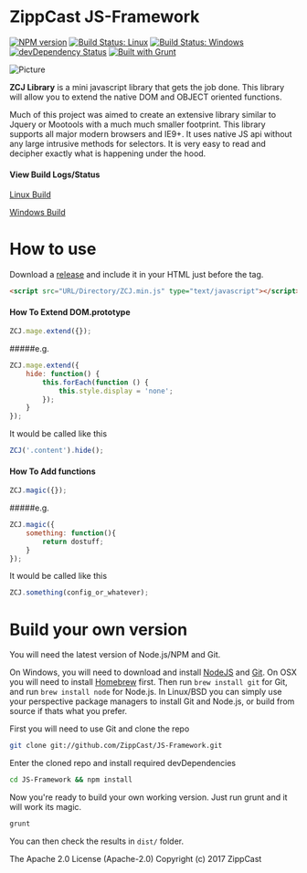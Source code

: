 # ZippCast JS-Framework
[![NPM version](https://img.shields.io/npm/v/zcj.svg)](https://www.npmjs.com/package/zcj)
[![Build Status: Linux](https://travis-ci.org/ZippCast/JS-Framework.svg?branch=master)](https://travis-ci.org/ZippCast/JS-Framework) 
[![Build Status: Windows](https://ci.appveyor.com/api/projects/status/o6h1hhr4ifog9dvk?svg=true)](https://ci.appveyor.com/project/LGprodigy/js-framework/branch/master)
[![devDependency Status](https://david-dm.org/ZippCast/JS-Framework/dev-status.svg)](https://david-dm.org/ZippCast/JS-Framework#info=devDependencies)
[![Built with Grunt](https://cdn.gruntjs.com/builtwith.svg)](http://gruntjs.com/)


![Picture](https://zcstatic.global.ssl.fastly.net/img/logo-sm-transparent.png)


**ZCJ Library** is a mini javascript library that gets the job done. This library will allow you to extend the native DOM and OBJECT oriented functions.

Much of this project was aimed to create an extensive library similar to Jquery or Mootools with a much much smaller footprint. This library supports all major modern browsers and IE9+. It uses native JS api without any large intrusive methods for selectors. It is very easy to read and decipher exactly what is happening under the hood.

#### View Build Logs/Status
[Linux Build](https://travis-ci.org/ZippCast/JS-Framework)

[Windows Build](https://ci.appveyor.com/project/LGprodigy/js-framework/branch/master)

# How to use
Download a [release](https://github.com/ZippCast/JS-Framework/releases) and include it in your HTML just before the </body> tag.

```html
<script src="URL/Directory/ZCJ.min.js" type="text/javascript"></script>
```


#### How To Extend DOM.prototype
```javascript
ZCJ.mage.extend({});
```
#####e.g.
```javascript
ZCJ.mage.extend({
	hide: function() {
		this.forEach(function () {
			this.style.display = 'none';
		});
	}
});
```
It would be called like this
```javascript
ZCJ('.content').hide();
```

#### How To Add functions
```javascript
ZCJ.magic({});
```
#####e.g.
```javascript
ZCJ.magic({
	something: function(){
		return dostuff;
	}
});
```
It would be called like this
```javascript
ZCJ.something(config_or_whatever);
```


# Build your own version
You will need the latest version of Node.js/NPM and Git.

On Windows, you will need to download and install [NodeJS](https://nodejs.org/en/) and [Git](https://git-scm.com/downloads).
On OSX you will need to install [Homebrew](http://brew.sh/) first. Then run `brew install git` for Git, and run `brew install node` for Node.js.
In Linux/BSD you can simply use your perspective package managers to install Git and Node.js, or build from source if thats what you prefer.

First you will need to use Git and clone the repo
```bash
git clone git://github.com/ZippCast/JS-Framework.git
```

Enter the cloned repo and install required devDependencies
```bash
cd JS-Framework && npm install
```

Now you're ready to build your own working version. Just run grunt and it will work its magic.
```bash
grunt
```

You can then check the results in `dist/` folder.


The Apache 2.0 License (Apache-2.0)
Copyright (c) 2017 ZippCast
